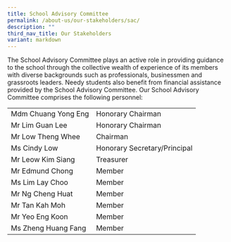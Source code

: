 ```yaml
---
title: School Advisory Committee
permalink: /about-us/our-stakeholders/sac/
description: ""
third_nav_title: Our Stakeholders
variant: markdown
---
```

The School Advisory Committee plays an active role in providing guidance to the school through the collective wealth of experience of its members with diverse backgrounds such as professionals, businessmen and grassroots leaders. Needy students also benefit from financial assistance provided by the School Advisory Committee. Our School Advisory Committee comprises the following personnel:


| | |
|---|---|
| Mdm Chuang Yong Eng | Honorary Chairman | 
| Mr Lim Guan Lee | Honorary Chairman | 
| Mr Low Theng Whee | Chairman | 
| Ms Cindy Low | Honorary Secretary/Principal |
| Mr Leow Kim Siang | Treasurer | 
| Mr Edmund Chong | Member | 
| Ms Lim Lay Choo | Member | 
| Mr Ng Cheng Huat | Member |
| Mr Tan Kah Moh | Member |
| Mr Yeo Eng Koon | Member | 
| Ms Zheng Huang Fang | Member |